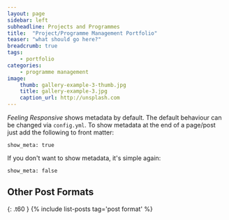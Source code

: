 ```yaml
---
layout: page
sidebar: left
subheadline: Projects and Programmes
title:  "Project/Programme Management Portfolio"
teaser: "what should go here?"
breadcrumb: true
tags:
    - portfolio
categories:
    - programme management
image:
    thumb: gallery-example-3-thumb.jpg
    title: gallery-example-3.jpg
    caption_url: http://unsplash.com
---
```

*Feeling Responsive* shows metadata by default. The default behaviour can be changed via `config.yml`. To show metadata at the end of a page/post just add the following to front matter:
<!--more-->

~~~
show_meta: true
~~~

If you don't want to show metadata, it's simple again:

~~~
show_meta: false
~~~


## Other Post Formats
{: .t60 }
{% include list-posts tag='post format' %}
